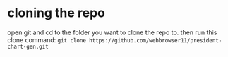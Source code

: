 # cloning the repo
open git and cd to the folder you want to clone the repo to. then run this clone command: `git clone https://github.com/webbrowser11/president-chart-gen.git`
